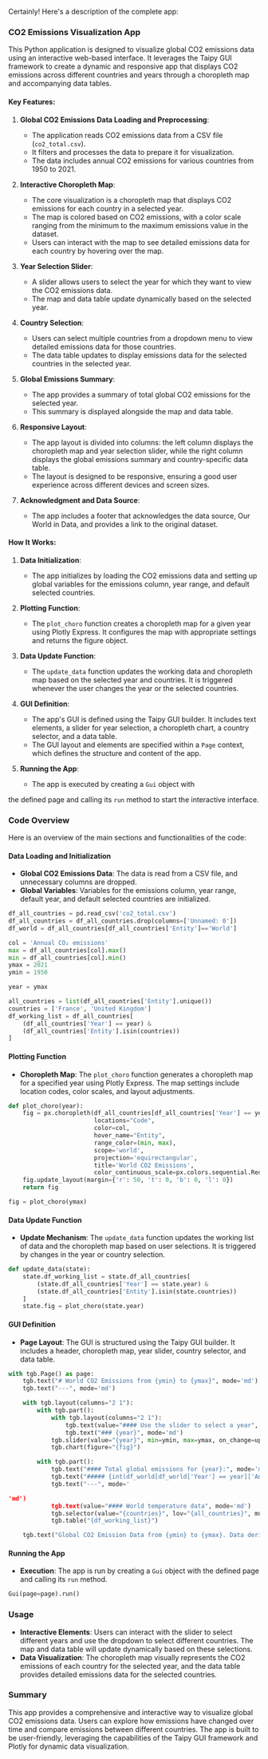 Certainly! Here's a description of the complete app:

### CO2 Emissions Visualization App

This Python application is designed to visualize global CO2 emissions data using an interactive web-based interface. It leverages the Taipy GUI framework to create a dynamic and responsive app that displays CO2 emissions across different countries and years through a choropleth map and accompanying data tables.

#### Key Features:

1. **Global CO2 Emissions Data Loading and Preprocessing**:
   - The application reads CO2 emissions data from a CSV file (`co2_total.csv`).
   - It filters and processes the data to prepare it for visualization.
   - The data includes annual CO2 emissions for various countries from 1950 to 2021.

2. **Interactive Choropleth Map**:
   - The core visualization is a choropleth map that displays CO2 emissions for each country in a selected year.
   - The map is colored based on CO2 emissions, with a color scale ranging from the minimum to the maximum emissions value in the dataset.
   - Users can interact with the map to see detailed emissions data for each country by hovering over the map.

3. **Year Selection Slider**:
   - A slider allows users to select the year for which they want to view the CO2 emissions data.
   - The map and data table update dynamically based on the selected year.

4. **Country Selection**:
   - Users can select multiple countries from a dropdown menu to view detailed emissions data for those countries.
   - The data table updates to display emissions data for the selected countries in the selected year.

5. **Global Emissions Summary**:
   - The app provides a summary of total global CO2 emissions for the selected year.
   - This summary is displayed alongside the map and data table.

6. **Responsive Layout**:
   - The app layout is divided into columns: the left column displays the choropleth map and year selection slider, while the right column displays the global emissions summary and country-specific data table.
   - The layout is designed to be responsive, ensuring a good user experience across different devices and screen sizes.

7. **Acknowledgment and Data Source**:
   - The app includes a footer that acknowledges the data source, Our World in Data, and provides a link to the original dataset.

#### How It Works:

1. **Data Initialization**:
   - The app initializes by loading the CO2 emissions data and setting up global variables for the emissions column, year range, and default selected countries.

2. **Plotting Function**:
   - The `plot_choro` function creates a choropleth map for a given year using Plotly Express. It configures the map with appropriate settings and returns the figure object.

3. **Data Update Function**:
   - The `update_data` function updates the working data and choropleth map based on the selected year and countries. It is triggered whenever the user changes the year or the selected countries.

4. **GUI Definition**:
   - The app's GUI is defined using the Taipy GUI builder. It includes text elements, a slider for year selection, a choropleth chart, a country selector, and a data table.
   - The GUI layout and elements are specified within a `Page` context, which defines the structure and content of the app.

5. **Running the App**:
   - The app is executed by creating a `Gui` object with

the defined page and calling its `run` method to start the interactive interface.

### Code Overview

Here is an overview of the main sections and functionalities of the code:

#### Data Loading and Initialization
- **Global CO2 Emissions Data**: The data is read from a CSV file, and unnecessary columns are dropped.
- **Global Variables**: Variables for the emissions column, year range, default year, and default selected countries are initialized.

```python
df_all_countries = pd.read_csv('co2_total.csv')
df_all_countries = df_all_countries.drop(columns=['Unnamed: 0'])
df_world = df_all_countries[df_all_countries['Entity']=='World']

col = 'Annual CO₂ emissions'
max = df_all_countries[col].max()
min = df_all_countries[col].min()
ymax = 2021
ymin = 1950

year = ymax

all_countries = list(df_all_countries['Entity'].unique())
countries = ['France', 'United Kingdom']
df_working_list = df_all_countries[
    (df_all_countries['Year'] == year) &
    (df_all_countries['Entity'].isin(countries))
]
```

#### Plotting Function
- **Choropleth Map**: The `plot_choro` function generates a choropleth map for a specified year using Plotly Express. The map settings include location codes, color scales, and layout adjustments.

```python
def plot_choro(year):
    fig = px.choropleth(df_all_countries[df_all_countries['Year'] == year], 
                        locations="Code",
                        color=col,
                        hover_name="Entity",
                        range_color=(min, max),
                        scope='world',
                        projection='equirectangular',
                        title='World CO2 Emissions',
                        color_continuous_scale=px.colors.sequential.Reds)
    fig.update_layout(margin={'r': 50, 't': 0, 'b': 0, 'l': 0})
    return fig

fig = plot_choro(ymax)
```

#### Data Update Function
- **Update Mechanism**: The `update_data` function updates the working list of data and the choropleth map based on user selections. It is triggered by changes in the year or country selection.

```python
def update_data(state):
    state.df_working_list = state.df_all_countries[
        (state.df_all_countries['Year'] == state.year) &
        (state.df_all_countries['Entity'].isin(state.countries))
    ]
    state.fig = plot_choro(state.year)
```

#### GUI Definition
- **Page Layout**: The GUI is structured using the Taipy GUI builder. It includes a header, choropleth map, year slider, country selector, and data table.

```python
with tgb.Page() as page:
    tgb.text("# World CO2 Emissions from {ymin} to {ymax}", mode='md')
    tgb.text("---", mode='md')

    with tgb.layout(columns="2 1"):
        with tgb.part():
            with tgb.layout(columns="2 1"):
                tgb.text(value="#### Use the slider to select a year", mode='md')
                tgb.text("### {year}", mode='md')
            tgb.slider(value="{year}", min=ymin, max=ymax, on_change=update_data)
            tgb.chart(figure="{fig}")

        with tgb.part():
            tgb.text("#### Total global emissions for {year}:", mode='md')
            tgb.text("##### {int(df_world[df_world['Year'] == year]['Annual CO₂ emissions'].iloc[0])} tonnes", mode='md')
            tgb.text("---", mode='

'md')
            tgb.text(value="#### World temperature data", mode='md')
            tgb.selector(value="{countries}", lov="{all_countries}", multiple=True, dropdown=True, width=1000, on_change=update_data)
            tgb.table("{df_working_list}")

    tgb.text("Global CO2 Emission Data from {ymin} to {ymax}. Data derived, with thanks, from [Our World in Data](https://ourworldindata.org/)", mode='md')
```

#### Running the App
- **Execution**: The app is run by creating a `Gui` object with the defined page and calling its `run` method.

```python
Gui(page=page).run()
```

### Usage
- **Interactive Elements**: Users can interact with the slider to select different years and use the dropdown to select different countries. The map and data table will update dynamically based on these selections.
- **Data Visualization**: The choropleth map visually represents the CO2 emissions of each country for the selected year, and the data table provides detailed emissions data for the selected countries.

### Summary
This app provides a comprehensive and interactive way to visualize global CO2 emissions data. Users can explore how emissions have changed over time and compare emissions between different countries. The app is built to be user-friendly, leveraging the capabilities of the Taipy GUI framework and Plotly for dynamic data visualization.